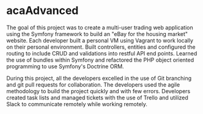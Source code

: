 # acaAdvanced
The goal of this project was to create a multi-user trading web application using the Symfony framework to build an "eBay for the housing market" website. Each developer built a personal VM using Vagrant to work locally on their personal environment. Built controllers, entities and configured the routing to include CRUD and validations into restful API end points. Learned the use of bundles within Symfony and refactored the PHP object oriented programming to use Symfony's Doctrine ORM. 

During this project, all the developers excelled in the use of Git branching and git pull requests for collaboration. The developers used the agile methodology to build the project quickly and with few errors. Developers created task lists and managed tickets with the use of Trello and utilized Slack to communicate remotely while working remotely. 
